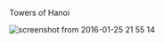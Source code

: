 Towers of Hanoi

![screenshot from 2016-01-25 21 55 14](https://cloud.githubusercontent.com/assets/11894935/12571389/a0dd358e-c3ae-11e5-831b-fdd45dc20bdc.png)